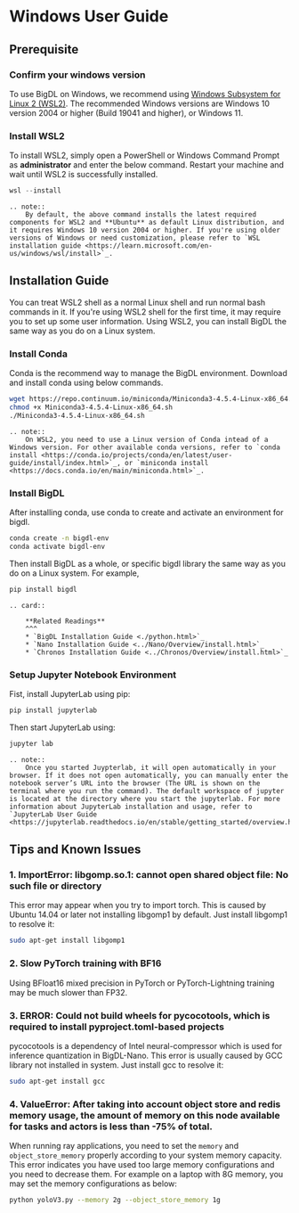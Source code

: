 # Windows User Guide
## Prerequisite


### Confirm your windows version

To use BigDL on Windows, we recommend using [Windows Subsystem for Linux 2 (WSL2)](https://learn.microsoft.com/en-us/windows/wsl/about#what-is-wsl-2). The recommended Windows versions are Windows 10 version 2004 or higher (Build 19041 and higher), or Windows 11.


### Install WSL2

To install WSL2, simply open a PowerShell or Windows Command Prompt as **administrator** and enter the below command. Restart your machine and wait until WSL2 is successfully installed.

```powershell
wsl --install
```

```eval_rst
.. note::
    By default, the above command installs the latest required components for WSL2 and **Ubuntu** as default Linux distribution, and it requires Windows 10 version 2004 or higher. If you're using older versions of Windows or need customization, please refer to `WSL installation guide <https://learn.microsoft.com/en-us/windows/wsl/install>`_.
```

## Installation Guide

You can treat WSL2 shell as a normal Linux shell and run normal bash commands in it. If you're using WSL2 shell for the first time, it may require you to set up some user information. Using WSL2, you can install BigDL the same way as you do on a Linux system.


### Install Conda

Conda is the recommend way to manage the BigDL environment. Download and install conda using below commands.

```bash
wget https://repo.continuum.io/miniconda/Miniconda3-4.5.4-Linux-x86_64.sh
chmod +x Miniconda3-4.5.4-Linux-x86_64.sh
./Miniconda3-4.5.4-Linux-x86_64.sh
```

```eval_rst
.. note::
    On WSL2, you need to use a Linux version of Conda intead of a Windows version. For other available conda versions, refer to `conda install <https://conda.io/projects/conda/en/latest/user-guide/install/index.html>`_, or `miniconda install <https://docs.conda.io/en/main/miniconda.html>`_.
```

### Install BigDL

After installing conda, use conda to create and activate an environment for bigdl.

```bash
conda create -n bigdl-env
conda activate bigdl-env
```

Then install BigDL as a whole, or specific bigdl library the same way as you do on a Linux system. For example,

```bash
pip install bigdl
```

```eval_rst
.. card::

    **Related Readings**
    ^^^
    * `BigDL Installation Guide <./python.html>`_
    * `Nano Installation Guide <../Nano/Overview/install.html>`_
    * `Chronos Installation Guide <../Chronos/Overview/install.html>`_
```

### Setup Jupyter Notebook Environment

Fist, install JupyterLab using pip:

```bash
pip install jupyterlab
```

Then start JupyterLab using:

```bash
jupyter lab
```

```eval_rst
.. note::
    Once you started Juypterlab, it will open automatically in your browser. If it does not open automatically, you can manually enter the notebook server’s URL into the browser (The URL is shown on the terminal where you run the command). The default workspace of jupyter is located at the directory where you start the jupyterlab. For more information about JupyterLab installation and usage, refer to `JupyterLab User Guide <https://jupyterlab.readthedocs.io/en/stable/getting_started/overview.html#>`_.
```

## Tips and Known Issues

### 1. ImportError: libgomp.so.1: cannot open shared object file: No such file or directory

This error may appear when you try to import torch. This is caused by Ubuntu 14.04 or later not installing libgomp1 by default. Just install libgomp1 to resolve it:

```bash
sudo apt-get install libgomp1
```

### 2. Slow PyTorch training with BF16

Using BFloat16 mixed precision in PyTorch or PyTorch-Lightning training may be much slower than FP32.


### 3. ERROR: Could not build wheels for pycocotools, which is required to install pyproject.toml-based projects

pycocotools is a dependency of Intel neural-compressor which is used for inference quantization in BigDL-Nano. This error is usually caused by GCC library not installed in system.  Just install gcc to resolve it:

```bash
sudo apt-get install gcc
```

### 4. ValueError: After taking into account object store and redis memory usage, the amount of memory on this node available for tasks and actors is less than -75% of total.

When running ray applications, you need to set the `memory` and `object_store_memory` properly according to your system memory capacity. This error indicates you have used too large memory configurations and you need to decrease them. For example on a laptop with 8G memory, you may set the memory configurations as below:

```bash
python yoloV3.py --memory 2g --object_store_memory 1g
```
